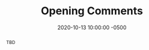 ---
abstract: TBD
accepted: true
category: talk
date: 2020-10-13 10:00:00 -0500
difficulty: All
layout: session-details
room: Salon A-E
sitemap: false
slides_url: null
talk_slot: full
title: Opening Comments
video_url: ''
---